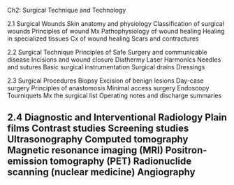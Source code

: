 Ch2: Surgical Technique and Technology

2.1 Surgical Wounds
Skin anatomy and physiology
Classification of surgical wounds
Principles of wound Mx 
Pathophysiology of wound healing
Healing in specialized tissues
Cx of wound healing
Scars and contractures

2.2 Surgical Technique
Principles of Safe Surgery and communicable disease
Incisions and wound closure
Diathermy
Laser
Harmonics
Needles and sutures
Basic surgical instrumentation
Surgical drains
Dressings

2.3 Surgical Procedures
Biopsy
Excision of benign lesions
Day-case surgery
Principles of anastomosis
Minimal access surgery
Endoscopy
Tourniquets
Mx the surgical list
Operating notes and discharge summaries

2.4 Diagnostic and Interventional Radiology
Plain films
Contrast studies
Screening studies
Ultrasonography
Computed tomography
Magnetic resonance imaging (MRI)
Positron-emission tomography (PET)
Radionuclide scanning (nuclear medicine)
Angiography
------
